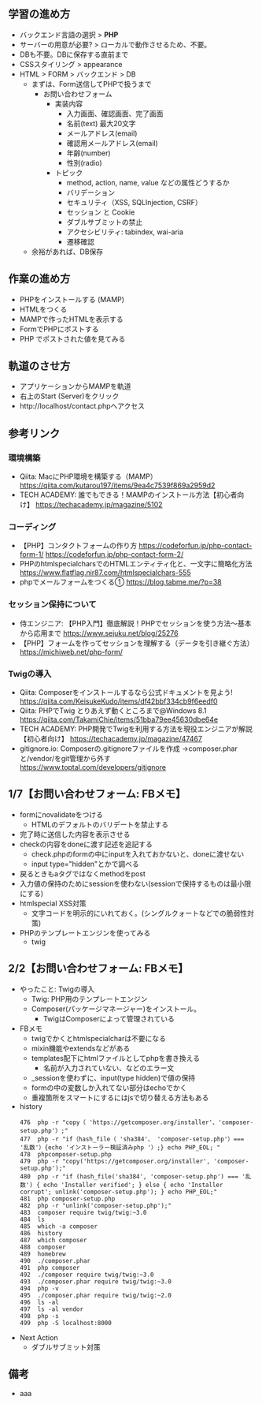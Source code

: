 ## 学習の進め方
- バックエンド言語の選択 > **PHP**
- サーバーの用意が必要? > ローカルで動作させるため、不要。
- DBも不要。DBに保存する直前まで
- CSSスタイリング > appearance
- HTML > FORM > バックエンド > DB
  - まずは、Form送信してPHPで扱うまで
    - お問い合わせフォーム
      - 実装内容
        - 入力画面、確認画面、完了画面
        - 名前(text) 最大20文字
        - メールアドレス(email)
        - 確認用メールアドレス(email)
        - 年齢(number)
        - 性別(radio)
      - トピック
        - method, action, name, value などの属性どうするか
        - バリデーション
        - セキュリティ（XSS, SQLInjection, CSRF）
        - セッション と Cookie
        - ダブルサブミットの禁止
        - アクセシビリティ: tabindex, wai-aria
        - 遷移確認
  - 余裕があれば、DB保存
## 作業の進め方
- PHPをインストールする (MAMP)
- HTMLをつくる
- MAMPで作ったHTMLを表示する
- FormでPHPにポストする
- PHP でポストされた値を見てみる
## 軌道のさせ方
- アプリケーションからMAMPを軌道
- 右上のStart (Server)をクリック
- http://localhost/contact.phpへアクセス
## 参考リンク
### 環境構築
- Qiita: MacにPHP環境を構築する（MAMP）
https://qiita.com/kutarou197/items/9ea4c7539f869a2959d2
- TECH ACADEMY: 誰でもできる！MAMPのインストール方法【初心者向け】
https://techacademy.jp/magazine/5102
### コーディング
- 【PHP】コンタクトフォームの作り方
https://codeforfun.jp/php-contact-form-1/
https://codeforfun.jp/php-contact-form-2/
- PHPのhtmlspecialcharsでのHTMLエンティティ化と、一文字に簡略化方法
https://www.flatflag.nir87.com/htmlspecialchars-555
- phpでメールフォームをつくる①
https://blog.tabme.me/?p=38
### セッション保持について
- 侍エンジニア: 【PHP入門】徹底解説！PHPでセッションを使う方法～基本から応用まで
https://www.sejuku.net/blog/25276
- 【PHP】フォームを作ってセッションを理解する（データを引き継ぐ方法）
https://michiweb.net/php-form/

### Twigの導入
- Qiita: Composerをインストールするなら公式ドキュメントを見よう!
https://qiita.com/KeisukeKudo/items/df42bbf334cb9f6eedf0
- Qiita: PHPでTwig とりあえず動くところまで@Windows 8.1
https://qiita.com/TakamiChie/items/51bba79ee45630dbe64e
- TECH ACADEMY: PHP開発でTwigを利用する方法を現役エンジニアが解説【初心者向け】
https://techacademy.jp/magazine/47467
- gitignore.io: Composerの.gitignoreファイルを作成
→composer.pharと/vendor/をgit管理から外す
https://www.toptal.com/developers/gitignore

## 1/7【お問い合わせフォーム: FBメモ】
- formにnovalidateをつける
  - HTMLのデフォルトのバリデートを禁止する
- 完了時に送信した内容を表示させる
- checkの内容をdoneに渡す記述を追記する
  - check.phpのformの中にinputを入れておかないと、doneに渡せない
  - input type="hidden"とかで調べる
- 戻るときもaタグではなくmethodをpost
- 入力値の保持のためにsessionを使わない(sessionで保持するものは最小限にする)
- htmlspecial XSS対策
  - 文字コードを明示的にいれておく。(シングルクォートなどでの脆弱性対策)
- PHPのテンプレートエンジンを使ってみる
  - twig
## 2/2【お問い合わせフォーム: FBメモ】
- やったこと: Twigの導入
  - Twig: PHP用のテンプレートエンジン
  - Composer(パッケージマネージャー)をインストール。
    - TwigはComposerによって管理されている
- FBメモ
  - twigでかくとhtmlspecialcharは不要になる
  - mixin機能やextendsなどがある
  - templates配下にhtmlファイルとしてphpを書き換える
    - 名前が入力されていない、などのエラー文
  - _sessionを使わずに、input(type hidden)で値の保持
  - formの中の変数しか入れてない部分はechoでかく
  - 重複箇所をスマートにするにはjsで切り替える方法もある
- history
  ```
  476  php -r "copy（ 'https://getcomposer.org/installer'、'composer-setup.php'）;"
  477  php -r "if（hash_file（ 'sha384'、 'composer-setup.php'）=== '乱数'）{echo 'インストーラー検証済みphp '）;} echo PHP_EOL; "
  478  phpcomposer-setup.php
  479  php -r "copy('https://getcomposer.org/installer', 'composer-setup.php');"
  480  php -r "if (hash_file('sha384', 'composer-setup.php') === '乱数') { echo 'Installer verified'; } else { echo 'Installer corrupt'; unlink('composer-setup.php'); } echo PHP_EOL;"
  481  php composer-setup.php
  482  php -r "unlink('composer-setup.php');"
  483  composer require twig/twig:~3.0
  484  ls
  485  which -a composer
  486  history
  487  which composer
  488  composer
  489  homebrew
  490  ./composer.phar
  491  php composer
  492  ./composer require twig/twig:~3.0
  493  ./composer.phar require twig/twig:~3.0
  494  php -v
  495  ./composer.phar require twig/twig:~2.0
  496  ls -al
  497  ls -al vendor
  498  php -s
  499  php -S localhost:8000
  ```
- Next Action
  - ダブルサブミット対策
## 備考
- aaa
